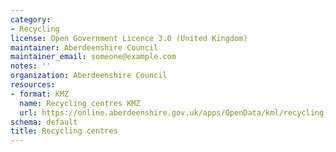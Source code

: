 ```yaml
---
category:
- Recycling
license: Open Government Licence 3.0 (United Kingdom)
maintainer: Aberdeenshire Council
maintainer_email: someone@example.com
notes: ''
organization: Aberdeenshire Council
resources:
- format: KMZ
  name: Recycling centres KMZ
  url: https://online.aberdeenshire.gov.uk/apps/OpenData/kml/recycling_centres.kmz
schema: default
title: Recycling centres
---
```

